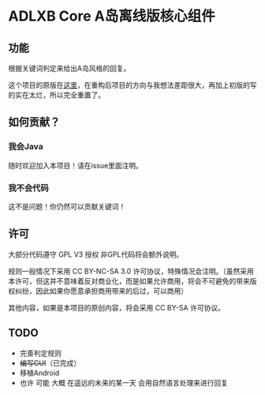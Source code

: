 # ADLXB Core A岛离线版核心组件


## 功能

根据关键词判定来给出A岛风格的回复。

这个项目的原版在[这里](https://github.com/manoil/IslandA-Simulator)，在重构后项目的方向与我想法差距很大，再加上初版的写的实在太烂，所以完全重置了。

## 如何贡献？

### 我会Java

随时欢迎加入本项目！请在issue里面注明。

### 我不会代码

这不是问题！你仍然可以贡献关键词！

## 许可
大部分代码遵守 GPL V3 授权 非GPL代码将会额外说明。

规则一般情况下采用 CC BY-NC-SA 3.0 许可协议，特殊情况会注明。（虽然采用本许可，但这并不意味着反对商业化，而是如果允许商用，将会不可避免的带来版权纠纷，因此如果你愿意承担商用带来的后过，可以商用）

其他内容，如果是本项目的原创内容，将会采用 CC BY-SA 许可协议。

## TODO
- 完善判定规则
- ~~编写GUI~~（已完成）
- 移植Android
- 也许 可能 大概 在遥远的未来的某一天 会用自然语言处理来进行回复